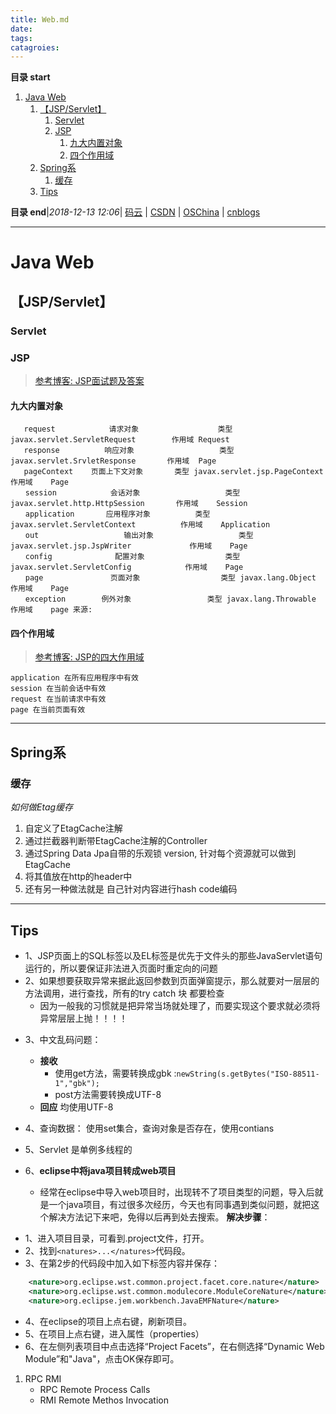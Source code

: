 ```yaml
---
title: Web.md
date: 
tags: 
catagroies: 
---
```


**目录 start**
 
1. [Java Web](#java-web)
    1. [【JSP/Servlet】](#jspservlet)
        1. [Servlet](#servlet)
        1. [JSP](#jsp)
            1. [九大内置对象](#九大内置对象)
            1. [四个作用域](#四个作用域)
    1. [Spring系](#spring系)
        1. [缓存](#缓存)
    1. [Tips](#tips)

**目录 end**|_2018-12-13 12:06_| [码云](https://gitee.com/gin9) | [CSDN](http://blog.csdn.net/kcp606) | [OSChina](https://my.oschina.net/kcp1104) | [cnblogs](http://www.cnblogs.com/kuangcp)
****************************************
# Java Web
## 【JSP/Servlet】

### Servlet
### JSP
> [参考博客: JSP面试题及答案](http://www.cnblogs.com/iOS-mt/p/5717631.html)

#### 九大内置对象
```
   request            请求对象　                类型 javax.servlet.ServletRequest        作用域 Request
   response          响应对象                   类型 javax.servlet.SrvletResponse       作用域  Page
   pageContext    页面上下文对象       类型 javax.servlet.jsp.PageContext      作用域    Page
　　session            会话对象                   类型 javax.servlet.http.HttpSession       作用域    Session
　　application       应用程序对象          类型 javax.servlet.ServletContext          作用域    Application
　　out                   输出对象                   类型 javax.servlet.jsp.JspWriter             作用域    Page
　　config              配置对象                  类型 javax.servlet.ServletConfig            作用域    Page
　　page               页面对象                  类型 javax.lang.Object                            作用域    Page
　　exception        例外对象                 类型 javax.lang.Throwable                     作用域    page 来源: 
```
#### 四个作用域
> [参考博客: JSP的四大作用域](http://www.cnblogs.com/featherfly/p/3513656.html)
```
application 在所有应用程序中有效
session 在当前会话中有效
request 在当前请求中有效
page 在当前页面有效
```
**************************
## Spring系

### 缓存 

_如何做Etag缓存_
1. 自定义了EtagCache注解
2. 通过拦截器判断带EtagCache注解的Controller
3. 通过Spring Data Jpa自带的乐观锁 version, 针对每个资源就可以做到EtagCache
4. 将其值放在http的header中
5. 还有另一种做法就是 自己针对内容进行hash code编码

**************************** 
## Tips
- 1、JSP页面上的SQL标签以及EL标签是优先于文件头的那些JavaServlet语句运行的，所以要保证非法进入页面时重定向的问题
- 2、如果想要获取异常来据此返回参数到页面弹窗提示，那么就要对一层层的方法调用，进行查找，所有的try catch 块 都要检查
    - 因为一般我的习惯就是把异常当场就处理了，而要实现这个要求就必须将异常层层上抛！！！！
* 3、中文乱码问题：
    - **接收**
        - 使用get方法，需要转换成gbk :`newString(s.getBytes("ISO-88511-1","gbk");`
        - post方法需要转换成UTF-8
    - **回应** 均使用UTF-8

*  4、查询数据： 使用set集合，查询对象是否存在，使用contians
*  5、Servlet 是单例多线程的
*  6、**eclipse中将java项目转成web项目**
    *  经常在eclipse中导入web项目时，出现转不了项目类型的问题，导入后就是一个java项目，有过很多次经历，今天也有同事遇到类似问题，就把这个解决方法记下来吧，免得以后再到处去搜索。 
    **解决步骤**： 
  
-  1、进入项目目录，可看到.project文件，打开。 
-  2、找到`<natures>...</natures>`代码段。 
-  3、在第2步的代码段中加入如下标签内容并保存： 
 
``` xml
    <nature>org.eclipse.wst.common.project.facet.core.nature</nature>
    <nature>org.eclipse.wst.common.modulecore.ModuleCoreNature</nature> 
    <nature>org.eclipse.jem.workbench.JavaEMFNature</nature> 

``` 
- 4、在eclipse的项目上点右键，刷新项目。 
- 5、在项目上点右键，进入属性（properties） 
- 6、在左侧列表项目中点击选择“Project Facets”，在右侧选择“Dynamic Web Module”和"Java"，点击OK保存即可。


1. RPC RMI
    - RPC Remote Process Calls 
    - RMI Remote Methos Invocation 
